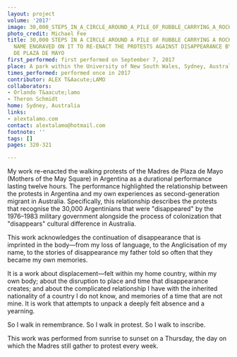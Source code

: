```yaml
---
layout: project
volume: '2017'
image: 30,000_STEPS_IN_A_CIRCLE_AROUND_A_PILE_OF_RUBBLE_CARRYING_A_ROCK_WITH_MY_FAMILY_NAME_ENGRAVED_ON_IT_TO_RE-ENACT_THE_PROTESTS_AGAINST_DISAPPEARANCE_BY_THE_MADRES_DE_PLAZA_DE_MAYO_edited.jpg
photo_credit: Michael Fee
title: 30,000 STEPS IN A CIRCLE AROUND A PILE OF RUBBLE CARRYING A ROCK WITH MY FAMILY
  NAME ENGRAVED ON IT TO RE-ENACT THE PROTESTS AGAINST DISAPPEARANCE BY THE MADRES
  DE PLAZA DE MAYO
first_performed: first performed on September 7, 2017
place: A park within the University of New South Wales, Sydney, Australia
times_performed: performed once in 2017
contributor: ALEX T&Aacute;LAMO
collaborators:
- Orlando T&aacute;lamo
- Theron Schmidt
home: Sydney, Australia
links:
- alextalamo.com
contact: alextalamo@hotmail.com
footnote: ''
tags: []
pages: 320-321

---
```


My work re-enacted the walking protests of the Madres de Plaza de Mayo (Mothers of the May Square) in Argentina as a durational performance lasting twelve hours. The performance highlighted the relationship between the protests in Argentina and my own experiences as second-generation migrant in Australia. Specifically, this relationship describes the protests that recognise the 30,000 Argentinians that were "disappeared" by the 1976–1983 military government alongside the process of colonization that "disappears" cultural difference in Australia.

This work acknowledges the continuation of disappearance that is imprinted in the body—from my loss of language, to the Anglicisation of my name, to the stories of disappearance my father told so often that they became my own memories.

It is a work about displacement—felt within my home country, within my own body; about the disruption to place and time that disappearance creates; and about the complicated relationship I have with the inherited nationality of a country I do not know, and memories of a time that are not mine. It is work that attempts to unpack a deeply felt absence and a yearning.

So I walk in remembrance. So I walk in protest. So I walk to inscribe.

This work was performed from sunrise to sunset on a Thursday, the day on which the Madres still gather to protest every week.

